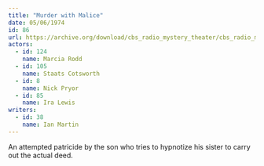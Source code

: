 ```yaml
---
title: "Murder with Malice"
date: 05/06/1974
id: 86
url: https://archive.org/download/cbs_radio_mystery_theater/cbs_radio_mystery_theater-0051-0100.zip/cbs_radio_mystery_theater-0051-0100%2Fcbsrmt_0086_murder_with_malice.mp3
actors:  
  - id: 124
    name: Marcia Rodd  
  - id: 105
    name: Staats Cotsworth  
  - id: 8
    name: Nick Pryor  
  - id: 85
    name: Ira Lewis
writers:  
  - id: 38
    name: Ian Martin
---
```

An attempted patricide by the son who tries to hypnotize his sister to carry out the actual deed.